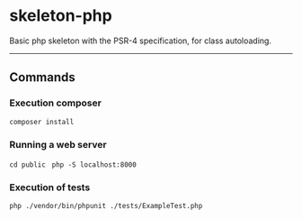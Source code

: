 # skeleton-php
Basic php skeleton with the PSR-4 specification, for class autoloading.

---

## Commands

### Execution composer
`composer install`
### Running a web server
` cd public `
` php -S localhost:8000`
### Execution of tests
`php ./vendor/bin/phpunit ./tests/ExampleTest.php`
